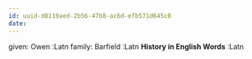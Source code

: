 ```yaml
---
id: uuid-d8119aed-2b56-47b8-ac6d-efb571d645c0
date: 
---
```


given: Owen :Latn
family: Barfield :Latn
**History in English Words** :Latn